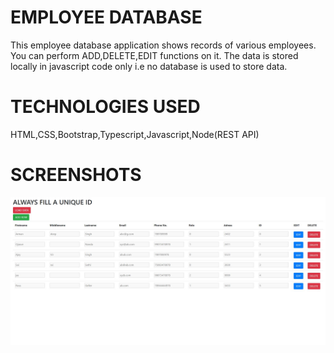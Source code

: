 
# EMPLOYEE DATABASE
This employee database application shows records of various employees.
You can perform ADD,DELETE,EDIT functions on it.
The data is stored locally in javascript code only i.e no database is used to store data.


# TECHNOLOGIES USED
HTML,CSS,Bootstrap,Typescript,Javascript,Node(REST API)

# SCREENSHOTS

![](images/1.JPG)




